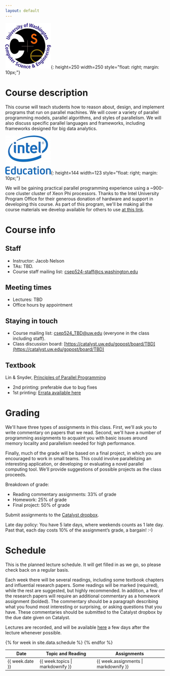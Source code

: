 ```yaml
---
layout: default
---
```


![UW CSE logo](static/CSElogoText_144.jpg){: height=250 width=250 style="float: right; margin: 10px;"}

# Course description

This course will teach students how to reason about, design, and implement programs that run on parallel machines. We will cover a variety of parallel programming models, parallel algorithms, and styles of parallelism. We will also discuss specific parallel languages and frameworks, including frameworks designed for big data analytics.

![Intel University Program logo](static/IntelEducationLogo144x123.jpg){: height=144 width=123 style="float: right; margin: 10px;"}

We will be gaining practical parallel programming experience using a ~900-core cluster cluster of Xeon Phi processors. Thanks to the Intel University Program Office for their generous donation of hardware and support in developing this course. As part of this program, we'll be making all the course materials we develop available for others to use [at this link](resources).

# Course info 

## Staff
* Instructor: Jacob Nelson
* TAs: TBD.
* Course staff mailing list: [csep524-staff@cs.washington.edu](csep524-staff@cs.washington.edu)

## Meeting times
* Lectures: TBD
* Office hours by appointment

## Staying in touch
* Course mailing list: [csep524_TBD@uw.edu](csep524_TBD@uw.edu) (everyone in the class including staff).
* Class discussion board: [https://catalyst.uw.edu/gopost/board/TBD](https://catalyst.uw.edu/gopost/board/TBD)

## Textbook
Lin & Snyder, [Principles of Parallel Programming](http://www.pearsonhighered.com/educator/academic/product/0,3110,0321487907,00.html)
* 2nd printing: preferable due to bug fixes
* 1st printing: [Errata available here](http://www.cs.utexas.edu/~lin/errata.html)

# Grading

We'll have three types of assignments in this class. First, we'll ask you to write commentary on papers that we read. Second, we'll have a number of programming assignments to acquaint you with basic issues around memory locality and parallelism needed for high performance.

Finally, much of the grade will be based on a final project, in which you are encouraged to work in small teams. This could involve parallelizing an interesting application, or developing or evaluating a novel parallel computing tool. We'll provide suggestions of possible projects as the class proceeds.

Breakdown of grade:
* Reading commentary assignments: 33% of grade
* Homework: 25% of grade
* Final project: 50% of grade

Submit assignments to the [Catalyst dropbox](TBD).

Late day policy: You have 5 late days, where weekends counts as 1 late day. Past that, each day costs 10% of the assignment’s grade, a bargain! :-)

# Schedule

This is the planned lecture schedule. It will get filled in as we go, so please check back on a regular basis.

Each week there will be several readings, including some textbook chapters and influential research papers. Some readings will be marked (required), while the rest are suggested, but highly recommended. In addition, a few of the research papers will require an additional commentary as a homework assignment (bolded). The commentary should be a paragraph describing what you found most interesting or surprising, or asking questions that you have. These commentaries should be submitted to the Catalyst dropbox by the due date given on Catalyst.

Lectures are recorded, and will be available [here](http://courses.cs.washington.edu/courses/csep524/16fa/video) a few days after the lecture whenever possible.

<table style="width:100%" rules="rows">
    <tr>
        <th>Date</ht>
        <th>Topic and Reading</th>
        <th>Assignments</th>
    </tr>
    {% for week in site.data.schedule %}
     <tr>
         <td valign="top">{{ week.date }}</td>
         <td valign="top">{{ week.topics | markdownify }}</td>
         <td valign="top">{{ week.assignments | markdownify }}</td>
     </tr>
    {% endfor %}
</table>

